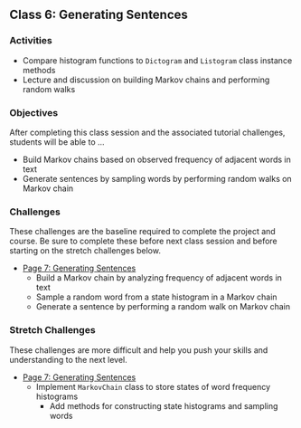 ## Class 6: Generating Sentences

### Activities
- Compare histogram functions to `Dictogram` and `Listogram` class instance methods
- Lecture and discussion on building Markov chains and performing random walks

### Objectives
After completing this class session and the associated tutorial challenges, students will be able to ...
- Build Markov chains based on observed frequency of adjacent words in text
- Generate sentences by sampling words by performing random walks on Markov chain

### Challenges
These challenges are the baseline required to complete the project and course.
Be sure to complete these before next class session and before starting on the stretch challenges below.
- [Page 7: Generating Sentences]
    - Build a Markov chain by analyzing frequency of adjacent words in text
    - Sample a random word from a state histogram in a Markov chain
    - Generate a sentence by performing a random walk on Markov chain

### Stretch Challenges
These challenges are more difficult and help you push your skills and understanding to the next level.
- [Page 7: Generating Sentences]
    - Implement `MarkovChain` class to store states of word frequency histograms
        - Add methods for constructing state histograms and sampling words


[Page 7: Generating Sentences]: https://www.makeschool.com/academy/tutorial/tweet-generator-data-structures-probability-with-python/generating-sentences-with-markov-chains
